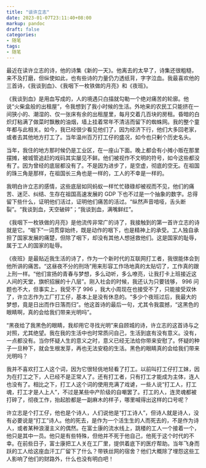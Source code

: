 ```yaml
---
title: "谈许立志"
date: 2023-01-07T23:11:40+08:00
markup: pandoc
draft: false
categories:
- 随笔
tags:
- 随笔
---
```


最近在读许立志的诗，他的诗集《新的一天》。他离去的太早了，诗集还很粗糙，来不及打磨，但纵使如此，也有些诗的力量仍力透纸背，字字泣血。我最喜欢他的三首诗，《我谈到血》、《我咽下一枚铁做的月亮》和《夜班》。

《我谈到血》是用血写成的，人的境遇只白描就勾勒一个绝对痛苦的轮廓。他说“火柴盒般的出租屋”，令我想到了我小时候的生活。外地来的农民工只能挤在一间狭小的、潮湿的、仅一张床有余的出租屋里，每月交着几百块的房租。昏暗的白炽灯粘满了做菜时飘散的油烟，墙上挂着常年不清洁而留下的蜘蛛网。我的整个童年都与此相关。如今，我已经很少看见他们了，因为经济下行，他们大多回老家，或者去其他地方打工了。当年温州百万打工仔的盛况，如今也只剰个历史名头。

当年，我住的地方那时候仍是工业区，在一座山下面。晚上都会有小摊小贩在那里摆摊，被城管追赶的戏码其实屡见不鲜。他们被视作不文明的符号，如今这些都没有了。因为曾经的底层都没有了。不是因为进步了，是空虚，彻底的空无。在祖国的珠三角是那样，在祖国长三角也是一样的，工人的不幸是一样的。

我明白许立志的感情，这些底层如同蚂蚁一样忙忙碌碌却被视而不见，他们的痛苦、迷茫、纠结、生存在祖国高速发展的 GDP 下也不过是一个抽象的数字。总得留下些什么，证明他们活过，证明他们痛苦的活过。“纵然声音喑哑，舌头断裂”。“我谈到血，天空破碎”；“我谈到血，满嘴鲜红”。

《我咽下一枚铁做的月亮》是他流传非常广的诗了，我接触到的第一首许立志的诗就是它。“咽下”一词贯穿始终，既是动作的咽下，也是精神上的承受。工人独自承担了国家发展的痛楚，但除了咽下，却没有其他人想拯救他们。这是国家的耻辱，属于工人的国家的耻辱。

《夜班》是最贴近我生活的诗了，作为一个新时代的互联网打工者，我很能体会到他所讲的痛苦。“这昼夜不分的刑场”用来形容工作场地真的太贴切了，工作真的跟上刑一样。“他们宣扬的青春与梦想，多么动听，多么嘹亮，让我打卡上班接近这人间的天堂，旗帜招展的十八层”。刚入社会的时候，我还认为只要钱够， 996 问题也不大，但事实上，我受不了 996 ，我大小周现在也接受不了，只能接受双休了，许立志作为工厂打工仔，基本上是没有休息的。“多少个夜班过后，我最大的梦想，竟是日出而作日落而归”。他这首诗的最后一句，尤其令我震撼，“这黑色的眼睛啊，真的会给我们带来光明吗”。

“黑夜给了我黑色的眼睛，我却用它寻找光明”来自顾城的诗，许立志的这首诗与之对照，尤其绝望。我在我的生活中也时常质问自己，生活到底有没有意义。没有，一点都没有。当你怀疑人生的意义之时，意义已经无法给你带来安慰了。怀疑的种子一旦种下，就会生根发芽，再也无法安稳的生活。黑色的眼睛真的会给我们带来光明吗？

我并不喜欢打工人这个词，因为它很轻佻地轻看了打工。以前叫打工仔打工妹，因为在打工之下，人已经不是正常人了。还有打工者，只有打工才能成为主体，连人也没有了。相比之下，打工人这个词的使用充满了戏谑，一些人说“打工人，打工魂，打工才是人上人”，不过是某些中产阶级的自嘲罢了。打工的人，连灵魂都被打碎了，彻夜工作，抬起脸都是一副麻木的样子，哪里喊得出这样的口号呢？

许立志是个打工仔，他也是个诗人，人们说他是“打工诗人”，但诗人就是诗人，没有必要说是“打工”诗人。他的死去，是作为一个活生生的人而死去的，不是作为诗人，或者某种浪漫主义的偶然。在富士康的流水线上，跳楼的工人一个接着一个，他只是其中一员。他只是有些特殊，但他并不死于他自己，他死于这个时代的不幸。在前些日子，富士康把工人关在工厂里，提供着底下的医疗帮助。当年飞身而跃的工人给这座血汗工厂留下了什么？带铁丝网的宿舍？他们大概除了埋怨这些工人影响了他们的财路外，什么也没有明白吧！
